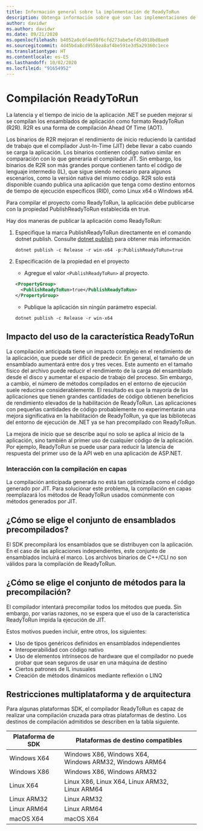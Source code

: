 ```yaml
---
title: Información general sobre la implementación de ReadyToRun
description: Obtenga información sobre qué son las implementaciones de ReadyToRun y por qué debe considerar su uso en el marco de la publicación de la aplicación con .NET 5 y .NET Core 3.0 y versiones posteriores.
author: davidwr
ms.author: davidwr
ms.date: 09/21/2020
ms.openlocfilehash: b4052a0c0f4ed9f6cfd273abe5ef45d018bd0ae0
ms.sourcegitcommit: 4d45bda8cd9558ea8af4be591e3d5a29360c1ece
ms.translationtype: HT
ms.contentlocale: es-ES
ms.lasthandoff: 10/02/2020
ms.locfileid: "91654952"
---
```

# <a name="readytorun-compilation"></a>Compilación ReadyToRun

La latencia y el tiempo de inicio de la aplicación .NET se pueden mejorar si se compilan los ensamblados de aplicación como formato ReadyToRun (R2R). R2R es una forma de compilación Ahead Of Time (AOT).

Los binarios de R2R mejoran el rendimiento de inicio reduciendo la cantidad de trabajo que el compilador Just-In-Time (JIT) debe llevar a cabo cuando se carga la aplicación. Los binarios contienen código nativo similar en comparación con lo que generaría el compilador JIT. Sin embargo, los binarios de R2R son más grandes porque contienen tanto el código de lenguaje intermedio (IL), que sigue siendo necesario para algunos escenarios, como la versión nativa del mismo código. R2R solo está disponible cuando publica una aplicación que tenga como destino entornos de tiempo de ejecución específicos (RID), como Linux x64 o Windows x64.

Para compilar el proyecto como ReadyToRun, la aplicación debe publicarse con la propiedad PublishReadyToRun establecida en true.

Hay dos maneras de publicar la aplicación como ReadyToRun:

01. Especifique la marca PublishReadyToRun directamente en el comando dotnet publish. Consulte [dotnet publish](../tools/dotnet-publish.md) para obtener más información.

    ```dotnetcli
    dotnet publish -c Release -r win-x64 -p:PublishReadyToRun=true
    ```

02. Especificación de la propiedad en el proyecto

    - Agregue el valor `<PublishReadyToRun>` al proyecto.

    ```xml
    <PropertyGroup>
      <PublishReadyToRun>true</PublishReadyToRun>
    </PropertyGroup>
    ```

    - Publique la aplicación sin ningún parámetro especial.

    ```dotnetcli
    dotnet publish -c Release -r win-x64
    ```

## <a name="impact-of-using-the-readytorun-feature"></a>Impacto del uso de la característica ReadyToRun

La compilación anticipada tiene un impacto complejo en el rendimiento de la aplicación, que puede ser difícil de predecir. En general, el tamaño de un ensamblado aumentará entre dos y tres veces. Este aumento en el tamaño físico del archivo puede reducir el rendimiento de la carga del ensamblado desde el disco y aumentar el espacio de trabajo del proceso. Sin embargo, a cambio, el número de métodos compilados en el entorno de ejecución suele reducirse considerablemente. El resultado es que la mayoría de las aplicaciones que tienen grandes cantidades de código obtienen beneficios de rendimiento elevados de la habilitación de ReadyToRun. Las aplicaciones con pequeñas cantidades de código probablemente no experimentarán una mejora significativa en la habilitación de ReadyToRun, ya que las bibliotecas del entorno de ejecución de .NET ya se han precompilado con ReadyToRun.

La mejora de inicio que se describe aquí no solo se aplica al inicio de la aplicación, sino también al primer uso de cualquier código de la aplicación. Por ejemplo, ReadyToRun se puede usar para reducir la latencia de respuesta del primer uso de la API web en una aplicación de ASP.NET.

### <a name="interaction-with-tiered-compilation"></a>Interacción con la compilación en capas

La compilación anticipada generada no está tan optimizada como el código generado por JIT. Para solucionar este problema, la compilación en capas reemplazará los métodos de ReadyToRun usados comúnmente con métodos generados por JIT.

## <a name="how-is-the-set-of-precompiled-assemblies-chosen"></a>¿Cómo se elige el conjunto de ensamblados precompilados?

El SDK precompilará los ensamblados que se distribuyen con la aplicación. En el caso de las aplicaciones independientes, este conjunto de ensamblados incluirá el marco. Los archivos binarios de C++/CLI no son válidos para la compilación de ReadyToRun.

## <a name="how-is-the-set-of-methods-to-precompile-chosen"></a>¿Cómo se elige el conjunto de métodos para la precompilación?

El compilador intentará precompilar todos los métodos que pueda. Sin embargo, por varias razones, no se espera que el uso de la característica ReadyToRun impida la ejecución de JIT.

Estos motivos pueden incluir, entre otros, los siguientes:

- Uso de tipos genéricos definidos en ensamblados independientes
- Interoperabilidad con código nativo
- Uso de elementos intrínsecos de hardware que el compilador no puede probar que sean seguros de usar en una máquina de destino
- Ciertos patrones de IL inusuales
- Creación de métodos dinámicos mediante reflexión o LINQ

## <a name="cross-platformarchitecture-restrictions"></a>Restricciones multiplataforma y de arquitectura

Para algunas plataformas SDK, el compilador ReadyToRun es capaz de realizar una compilación cruzada para otras plataformas de destino. Los destinos de compilación admitidos se describen en la tabla siguiente.

| Plataforma de SDK | Plataformas de destino compatibles |
| ------------ | --------------------------- |
| Windows X64  | Windows X86, Windows X64, Windows ARM32, Windows ARM64 |
| Windows X86  | Windows X86, Windows ARM32 |
| Linux X64    | Linux X86, Linux X64, Linux ARM32, Linux ARM64 |
| Linux ARM32  | Linux ARM32 |
| Linux ARM64  | Linux ARM64 |
| macOS X64    | macOS X64 |
